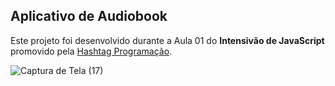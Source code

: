 ## Aplicativo de Audiobook

Este projeto foi desenvolvido durante a Aula 01 do **Intensivão de JavaScript** promovido pela [Hashtag Programação](https://www.hashtagtreinamentos.com/).

![Captura de Tela (17)](https://github.com/abspiller/player-audiobook/assets/157075633/5dc8030d-86ac-42c3-ab55-e20575d24533)
